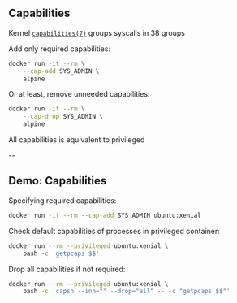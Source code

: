 ## Capabilities

Kernel [`capabilities(7)`](http://man7.org/linux/man-pages/man7/capabilities.7.html) groups syscalls in 38 groups

Add only required capabilities:

```bash
docker run -it --rm \
    --cap-add SYS_ADMIN \
    alpine
```

Or at least, remove unneeded capabilities:

```bash
docker run -it --rm \
    --cap-drop SYS_ADMIN \
    alpine
```

All capabilities is equivalent to privileged

--

## Demo: Capabilities

Specifying required capabilities:

```bash
docker run -it --rm --cap-add SYS_ADMIN ubuntu:xenial
```

Check default capabilities of processes in privileged container:

```bash
docker run --rm --privileged ubuntu:xenial \
    bash -c 'getpcaps $$'
```

Drop all capabilities if not required:

```bash
docker run --rm --privileged ubuntu:xenial \
    bash -c 'capsh --inh="" --drop="all" -- -c "getpcaps $$"'
```